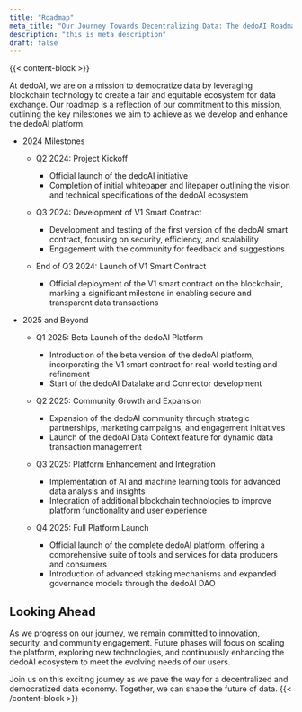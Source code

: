 ```yaml
---
title: "Roadmap"
meta_title: "Our Journey Towards Decentralizing Data: The dedoAI Roadmap"
description: "this is meta description"
draft: false
---
```

{{< content-block >}}

At dedoAI, we are on a mission to democratize data by leveraging blockchain technology to create a fair and equitable ecosystem for data exchange. Our roadmap is a reflection of our commitment to this mission, outlining the key milestones we aim to achieve as we develop and enhance the dedoAI platform.

* 2024 Milestones

  * Q2 2024: Project Kickoff
  
    * Official launch of the dedoAI initiative
    * Completion of initial whitepaper and litepaper outlining the vision and technical specifications of the dedoAI ecosystem
  * Q3 2024: Development of V1 Smart Contract
  
    * Development and testing of the first version of the dedoAI smart contract, focusing on security, efficiency, and scalability
    * Engagement with the community for feedback and suggestions
  * End of Q3 2024: Launch of V1 Smart Contract
  
    * Official deployment of the V1 smart contract on the blockchain, marking a significant milestone in enabling secure and transparent data transactions

* 2025 and Beyond

  * Q1 2025: Beta Launch of the dedoAI Platform
  
    * Introduction of the beta version of the dedoAI platform, incorporating the V1 smart contract for real-world testing and refinement
    * Start of the dedoAI Datalake and Connector development
  * Q2 2025: Community Growth and Expansion
  
    * Expansion of the dedoAI community through strategic partnerships, marketing campaigns, and engagement initiatives
    * Launch of the dedoAI Data Context feature for dynamic data transaction management
  * Q3 2025: Platform Enhancement and Integration
  
    * Implementation of AI and machine learning tools for advanced data analysis and insights
    * Integration of additional blockchain technologies to improve platform functionality and user experience
  * Q4 2025: Full Platform Launch
  
    * Official launch of the complete dedoAI platform, offering a comprehensive suite of tools and services for data producers and consumers
    * Introduction of advanced staking mechanisms and expanded governance models through the dedoAI DAO

## Looking Ahead

As we progress on our journey, we remain committed to innovation, security, and community engagement. Future phases will focus on scaling the platform, exploring new technologies, and continuously enhancing the dedoAI ecosystem to meet the evolving needs of our users.

Join us on this exciting journey as we pave the way for a decentralized and democratized data economy. Together, we can shape the future of data.
{{< /content-block >}}
